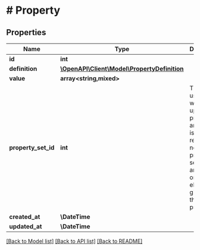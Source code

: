 # # Property

## Properties

Name | Type | Description | Notes
------------ | ------------- | ------------- | -------------
**id** | **int** |  | [readonly]
**definition** | [**\OpenAPI\Client\Model\PropertyDefinition**](PropertyDefinition.md) |  |
**value** | **array<string,mixed>** |  | [optional]
**property_set_id** | **int** | This field is useful when you update a property and the  API is rebuilding a new property set to avoid an update on many elements. It gives you the new pset id | [readonly]
**created_at** | **\DateTime** |  | [readonly]
**updated_at** | **\DateTime** |  | [readonly]

[[Back to Model list]](../../README.md#models) [[Back to API list]](../../README.md#endpoints) [[Back to README]](../../README.md)
